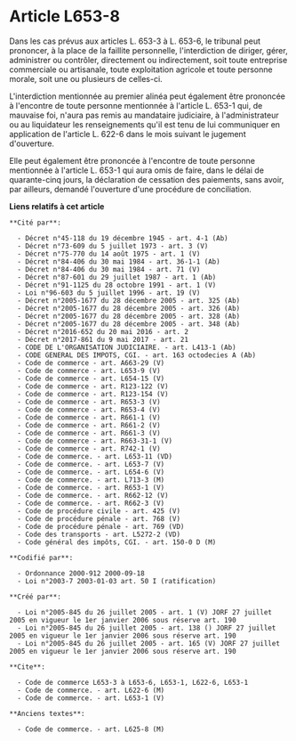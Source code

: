 # Article L653-8

Dans les cas prévus aux articles L. 653-3 à L. 653-6, le tribunal peut prononcer, à la place de la faillite personnelle,
l'interdiction de diriger, gérer, administrer ou contrôler, directement ou indirectement, soit toute entreprise commerciale
ou artisanale, toute exploitation agricole et toute personne morale, soit une ou plusieurs de celles-ci.

L'interdiction mentionnée au premier alinéa peut également être prononcée à l'encontre de toute personne mentionnée à
l'article L. 653-1 qui, de mauvaise foi, n'aura pas remis au mandataire judiciaire, à l'administrateur ou au liquidateur les
renseignements qu'il est tenu de lui communiquer en application de l'article L. 622-6 dans le mois suivant le jugement
d'ouverture.

Elle peut également être prononcée à l'encontre de toute personne mentionnée à l'article L. 653-1 qui aura omis de faire,
dans le délai de quarante-cinq jours, la déclaration de cessation des paiements, sans avoir, par ailleurs, demandé
l'ouverture d'une procédure de conciliation.

**Liens relatifs à cet article**

	**Cité par**:

	  - Décret n°45-118 du 19 décembre 1945 - art. 4-1 (Ab)
	  - Décret n°73-609 du 5 juillet 1973 - art. 3 (V)
	  - Décret n°75-770 du 14 août 1975 - art. 1 (V)
	  - Décret n°84-406 du 30 mai 1984 - art. 36-1-1 (Ab)
	  - Décret n°84-406 du 30 mai 1984 - art. 71 (V)
	  - Décret n°87-601 du 29 juillet 1987 - art. 1 (Ab)
	  - Décret n°91-1125 du 28 octobre 1991 - art. 1 (V)
	  - Loi n°96-603 du 5 juillet 1996 - art. 19 (V)
	  - Décret n°2005-1677 du 28 décembre 2005 - art. 325 (Ab)
	  - Décret n°2005-1677 du 28 décembre 2005 - art. 326 (Ab)
	  - Décret n°2005-1677 du 28 décembre 2005 - art. 328 (Ab)
	  - Décret n°2005-1677 du 28 décembre 2005 - art. 348 (Ab)
	  - Décret n°2016-652 du 20 mai 2016 - art. 2
	  - Décret n°2017-861 du 9 mai 2017 - art. 21
	  - CODE DE L'ORGANISATION JUDICIAIRE. - art. L413-1 (Ab)
	  - CODE GENERAL DES IMPOTS, CGI. - art. 163 octodecies A (Ab)
	  - Code de commerce - art. A663-29 (V)
	  - Code de commerce - art. L653-9 (V)
	  - Code de commerce - art. L654-15 (V)
	  - Code de commerce - art. R123-122 (V)
	  - Code de commerce - art. R123-154 (V)
	  - Code de commerce - art. R653-3 (V)
	  - Code de commerce - art. R653-4 (V)
	  - Code de commerce - art. R661-1 (V)
	  - Code de commerce - art. R661-2 (V)
	  - Code de commerce - art. R661-3 (V)
	  - Code de commerce - art. R663-31-1 (V)
	  - Code de commerce - art. R742-1 (V)
	  - Code de commerce. - art. L653-11 (VD)
	  - Code de commerce. - art. L653-7 (V)
	  - Code de commerce. - art. L654-6 (V)
	  - Code de commerce. - art. L713-3 (M)
	  - Code de commerce. - art. R653-1 (V)
	  - Code de commerce. - art. R662-12 (V)
	  - Code de commerce. - art. R662-3 (V)
	  - Code de procédure civile - art. 425 (V)
	  - Code de procédure pénale - art. 768 (V)
	  - Code de procédure pénale - art. 769 (VD)
	  - Code des transports - art. L5272-2 (VD)
	  - Code général des impôts, CGI. - art. 150-0 D (M)

	**Codifié par**:

	  - Ordonnance 2000-912 2000-09-18
	  - Loi n°2003-7 2003-01-03 art. 50 I (ratification)

	**Créé par**:

	  - Loi n°2005-845 du 26 juillet 2005 - art. 1 (V) JORF 27 juillet 2005 en vigueur le 1er janvier 2006 sous réserve art. 190
	  - Loi n°2005-845 du 26 juillet 2005 - art. 138 () JORF 27 juillet 2005 en vigueur le 1er janvier 2006 sous réserve art. 190
	  - Loi n°2005-845 du 26 juillet 2005 - art. 165 (V) JORF 27 juillet 2005 en vigueur le 1er janvier 2006 sous réserve art. 190

	**Cite**:

	  - Code de commerce L653-3 à L653-6, L653-1, L622-6, L653-1
	  - Code de commerce. - art. L622-6 (M)
	  - Code de commerce. - art. L653-1 (V)

	**Anciens textes**:

	  - Code de commerce. - art. L625-8 (M)
